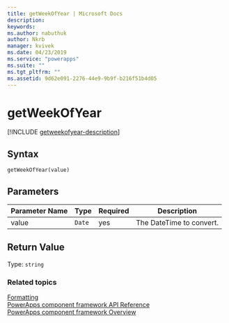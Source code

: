 ```yaml
---
title: getWeekOfYear | Microsoft Docs
description: 
keywords:
ms.author: nabuthuk
author: Nkrb
manager: kvivek
ms.date: 04/23/2019
ms.service: "powerapps"
ms.suite: ""
ms.tgt_pltfrm: ""
ms.assetid: 9d62e091-2276-44e9-9b9f-b216f51b4d05
---
```


# getWeekOfYear

[!INCLUDE [getweekofyear-description](includes/getweekofyear-description.md)]

## Syntax

`getWeekOfYear(value)`

## Parameters

| Parameter Name|Type|Required|Description|
| ------------- |----|--------|-----------|
|value|`Date`|yes|The DateTime to convert.|

## Return Value

Type: `string`


### Related topics

[Formatting](../formatting.md)<br/>
[PowerApps component framework API Reference](../../reference/index.md)<br/>
[PowerApps component framework Overview](../../overview.md)